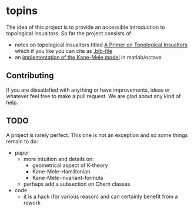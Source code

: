 # topins

The idea of this project is to provide an accessible introduction to topological insualtors. So far the project consists of

- notes on topological insualtors titled [A Primer on Topological Insualtors](https://github.com/shtsoft/topins/releases/latest/download/paper.pdf) which if you like you can cite as [.bib-file](https://github.com/shtsoft/topins/releases/latest/download/paper.bib)
- an [implementation of the Kane-Mele model](code/kmm.m) in matlab/octave

## Contributing

If you are dissatisfied with anything or have improvements, ideas or whatever feel free to make a pull request. We are glad about any kind of help.

## TODO

A project is rarely perfect. This one is not an exception and so some things remain to do:

- paper
  - more intuition and details on:
    - geometrical aspect of K-theory
    - Kane-Mele-Hamiltonian 
    - Kane-Mele-invariant-formula
  - perhaps add a subsection on Chern classes
- code
  - [it](code/kmm.m) is a hack (for various reason) and can certainly benefit from a rework
